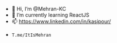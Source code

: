 - 👋 Hi, I’m @Mehran-KC
- 🌱 I’m currently learning ReactJS
- 📫 https://www.linkedin.com/in/kasipour/
-     T.me/ItIsMehran

<!---
Mehran-KC/Mehran-KC is a ✨ special ✨ repository because its `README.md` (this file) appears on your GitHub profile.
You can click the Preview link to take a look at your changes.
--->
